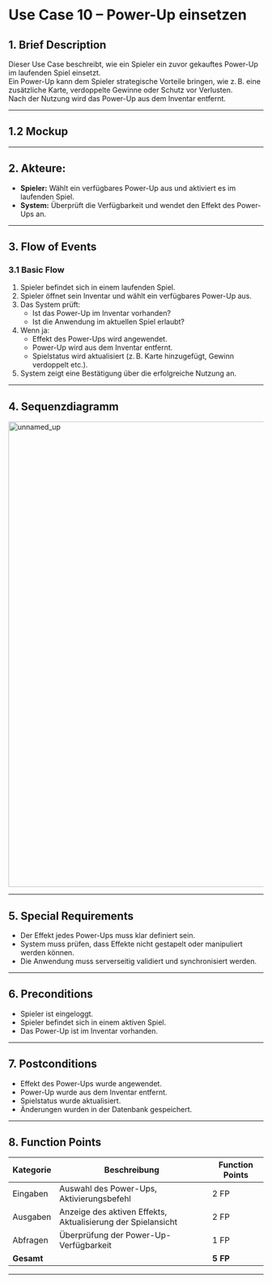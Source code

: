 # Use Case 10 – Power-Up einsetzen

## 1. Brief Description
Dieser Use Case beschreibt, wie ein Spieler ein zuvor gekauftes Power-Up im laufenden Spiel einsetzt.  
Ein Power-Up kann dem Spieler strategische Vorteile bringen, wie z. B. eine zusätzliche Karte, verdoppelte Gewinne oder Schutz vor Verlusten.  
Nach der Nutzung wird das Power-Up aus dem Inventar entfernt.

---

## 1.2 Mockup
---
<!--
## 3. Screenshots

---
-->
## 2. Akteure:
- **Spieler:** Wählt ein verfügbares Power-Up aus und aktiviert es im laufenden Spiel.  
- **System:** Überprüft die Verfügbarkeit und wendet den Effekt des Power-Ups an.

---
## 3. Flow of Events

### 3.1 Basic Flow
1. Spieler befindet sich in einem laufenden Spiel.
2. Spieler öffnet sein Inventar und wählt ein verfügbares Power-Up aus.
3. Das System prüft:
   - Ist das Power-Up im Inventar vorhanden?
   - Ist die Anwendung im aktuellen Spiel erlaubt?
4. Wenn ja:
   - Effekt des Power-Ups wird angewendet.
   - Power-Up wird aus dem Inventar entfernt.
   - Spielstatus wird aktualisiert (z. B. Karte hinzugefügt, Gewinn verdoppelt etc.).
5. System zeigt eine Bestätigung über die erfolgreiche Nutzung an.

---
## 4. Sequenzdiagramm

<img width="1468" height="920" alt="unnamed_up" src="https://github.com/user-attachments/assets/c95d1edd-c215-4259-8af3-d084f19b0acf" />

---



## 5. Special Requirements
- Der Effekt jedes Power-Ups muss klar definiert sein.
- System muss prüfen, dass Effekte nicht gestapelt oder manipuliert werden können.
- Die Anwendung muss serverseitig validiert und synchronisiert werden.

---

## 6. Preconditions
- Spieler ist eingeloggt.
- Spieler befindet sich in einem aktiven Spiel.
- Das Power-Up ist im Inventar vorhanden.

---

## 7. Postconditions
- Effekt des Power-Ups wurde angewendet.
- Power-Up wurde aus dem Inventar entfernt.
- Spielstatus wurde aktualisiert.
- Änderungen wurden in der Datenbank gespeichert.

---
<!--
## 8. Save changes / Sync with server
Das System synchronisiert nach der Nutzung alle Änderungen (Inventar, Spielstatus, XP) mit dem Server, um Datenintegrität sicherzustellen.

---

## 9. Function Points
- Inventar öffnen
- Power-Up auswählen
- Nutzung validieren
- Effekt anwenden
- Inventar aktualisieren
- Spielstatus speichern



-->   
## 8. Function Points

| Kategorie  | Beschreibung                            | Function Points |
|-------------|------------------------------------------|-----------------|
| Eingaben    | Auswahl des Power-Ups, Aktivierungsbefehl | 2 FP            |
| Ausgaben    | Anzeige des aktiven Effekts, Aktualisierung der Spielansicht | 2 FP |
| Abfragen    | Überprüfung der Power-Up-Verfügbarkeit    | 1 FP            |
| **Gesamt**  |                                          | **5 FP**        |

---
